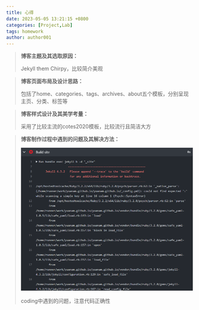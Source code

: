 ```yaml
---
title: 心得
date: 2023-05-05 13:21:15 +0800
categories: [Project,Lab]
tags: homework
author: author001
---
```



> **博客主题及其选取原因：**
>
> Jekyll them Chirpy，比较简介美观

> **博客页面布局及设计思路：**
>
> 包括了home、categories、tags、archives、about五个模板，分别呈现主页、分类、标签等

> **博客样式设计及其美学考量：**
>
> 采用了比较主流的cotes2020模板，比较流行且简洁大方

> **博客制作过程中遇到的问题及其解决方法：**
>
> ![image-20230505140223397](https://github.com/yuanam/yuanam.github.io/blob/main/_posts/image-20230505140223397.png)
>
> coding中遇到的问题，注意代码正确性
